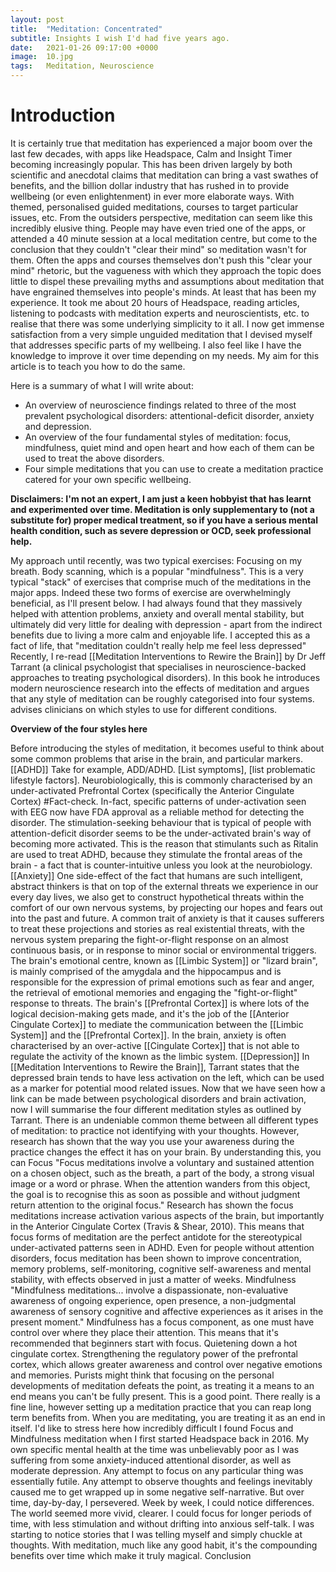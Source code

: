 ```yaml
---
layout: post
title:  "Meditation: Concentrated"
subtitle: Insights I wish I'd had five years ago.
date:   2021-01-26 09:17:00 +0000
image:  10.jpg
tags:   Meditation, Neuroscience
---
```

# Introduction
It is certainly true that meditation has experienced a major boom over the last few decades, with apps like Headspace, Calm and Insight Timer becoming increasingly popular. This has been driven largely by both scientific and anecdotal claims that meditation can bring a vast swathes of benefits, and the billion dollar industry that has rushed in to provide wellbeing (or even enlightenment) in ever more elaborate ways. With themed, personalised guided meditations, courses to target particular issues, etc.
From the outsiders perspective, meditation can seem like this incredibly elusive thing. People may have even tried one of the apps, or attended a 40 minute session at a local meditation centre, but come to the conclusion that they couldn't "clear their mind"  so meditation wasn't for them. 
Often the apps and courses themselves don't push this "clear your mind" rhetoric, but the vagueness with which they approach the topic does little to dispel these prevailing myths and assumptions about meditation that have engrained themselves into people's minds.
At least that has been my experience. It took me about 20 hours of Headspace, reading articles, listening to podcasts with meditation experts and neuroscientists, etc. to realise that there was some underlying simplicity to it all. 
I now get immense satisfaction from a very simple unguided meditation that I devised myself that addresses specific parts of my wellbeing. I also feel like I have the knowledge to improve it over time depending on my needs. My aim for this article is to teach you how to do the same.

Here is a summary of what I will write about:
- An overview of neuroscience findings related to three of the most prevalent  psychological disorders: attentional-deficit disorder, anxiety and depression.
- An overview of the four fundamental styles of meditation: focus, mindfulness, quiet mind and open heart and how each of them can be used to treat the above disorders.
- Four simple meditations that you can use to create a meditation practice catered for your own specific wellbeing.


**Disclaimers: I'm not an expert, I am just a keen hobbyist that has learnt and experimented over time. Meditation is only supplementary to (not a substitute for) proper medical treatment, so if you have a serious mental health condition, such as severe depression or OCD, seek professional help.**


My approach until recently, was two typical exercises: Focusing on my breath. Body scanning, which is a popular "mindfulness". This is a very typical "stack" of exercises that comprise much of the meditations in the major apps. Indeed these two forms of exercise are overwhelmingly beneficial, as I'll present below. I had always found that they massively helped with attention problems, anxiety and overall mental stability, but ultimately did very little for dealing with depression - apart from the indirect benefits due to living a more calm and enjoyable life. I accepted this as a fact of life, that "meditation couldn't really help me feel less depressed"
Recently, I re-read [[Meditation Interventions to Rewire the Brain]] by Dr Jeff Tarrant (a clinical psychologist that specialises in neuroscience-backed approaches to treating psychological disorders). In this book he introduces modern neuroscience research into the effects of meditation and argues that any style of meditation can be roughly categorised into four systems. advises clinicians on which styles to use for different conditions.

**Overview of the four styles here**

Before introducing the styles of meditation, it becomes useful to think about some common problems that arise in the brain, and particular markers.
[[ADHD]]
Take for example, ADD/ADHD. [List symptoms], [list problematic lifestyle factors]. Neurobiologically, this is commonly characterised by an under-activated Prefrontal Cortex (specifically the Anterior Cingulate Cortex) #Fact-check. In-fact, specific patterns of under-activation seen with EEG now have FDA approval as a reliable method for detecting the disorder. The stimulation-seeking behaviour that is typical of people with attention-deficit disorder seems to be the under-activated brain's way of becoming more activated. This is the reason that stimulants such as Ritalin are used to treat ADHD, because they stimulate the frontal areas of the brain - a fact that is counter-intuitive unless you look at the neurobiology.
[[Anxiety]]
One side-effect of the fact that humans are such intelligent, abstract thinkers is that on top of the external threats we experience in our every day lives, we also get to construct hypothetical threats within the comfort of our own nervous systems, by projecting our hopes and fears out into the past and future. A common trait of anxiety is that it causes sufferers to treat these projections and stories as real existential threats, with the nervous system preparing the fight-or-flight response on an almost continuous basis, or in response to minor social or environmental triggers.
The brain's emotional centre, known as [[Limbic System]] or "lizard brain", is mainly comprised of the amygdala and the hippocampus and is responsible for the expression of primal emotions such as fear and anger, the retrieval of emotional memories and engaging the "fight-or-flight" response to threats.
The brain's [[Prefrontal Cortex]] is where lots of the logical decision-making gets made, and it's the job of the [[Anterior Cingulate Cortex]] to mediate the communication between the [[Limbic System]] and the [[Prefrontal Cortex]].
In the brain, anxiety is often characterised by an over-active [[Cingulate Cortex]] that is not able to regulate the activity of the known as the limbic system. 
[[Depression]]
In [[Meditation Interventions to Rewire the Brain]], Tarrant states that the depressed brain tends to have less activation on the left, which can be used as a marker for potential mood related issues.
Now that we have seen how a link can be made between psychological disorders and brain activation, now I will summarise the four different meditation styles as outlined by Tarrant. 
There is an undeniable common theme between all different types of meditation: to practice not identifying with your thoughts. However, research has shown that the way you use your awareness during the practice changes the effect it has on your brain. By understanding this, you can 
Focus
"Focus meditations involve a voluntary and sustained attention on a chosen object, such as the breath, a part of the body, a strong visual image or a word or phrase. When the attention wanders from this object, the goal is to recognise this as soon as possible and without judgment return attention to the original focus."
Research has shown the focus meditations increase activation various aspects of the brain, but importantly in the Anterior Cingulate Cortex (Travis & Shear, 2010). This means that focus forms of meditation are the perfect antidote for the stereotypical under-activated patterns seen in ADHD. Even for people without attention disorders, focus meditation has been shown to improve concentration, memory problems, self-monitoring, cognitive self-awareness and mental stability, with effects observed in just a matter of weeks.
Mindfulness
"Mindfulness meditations... involve a dispassionate, non-evaluative awareness of ongoing experience, open presence, a non-judgmental awareness of sensory cognitive and affective experiences as it arises in the present moment."
Mindfulness has a focus component, as one must have control over where they place their attention. This means that it's recommended that beginners start with focus.
Quietening down a hot cingulate cortex. Strengthening the regulatory power of the prefrontal cortex, which allows greater awareness and control over negative emotions and memories.
Purists might think that focusing on the personal developments of meditation defeats the point, as treating it a means to an end means you can't be fully present. This is a good point. There really is a fine line, however setting up a meditation practice that you can reap long term benefits from. When you are meditating, you are treating it as an end in itself.
I'd like to stress here how incredibly difficult I found Focus and Mindfulness meditation when I first started Headspace back in 2016. My own specific mental health at the time was unbelievably poor as I was suffering from some anxiety-induced attentional disorder, as well as moderate depression. Any attempt to focus on any particular thing was essentially futile. Any attempt to observe thoughts and feelings inevitably caused me to get wrapped up in some negative self-narrative. But over time, day-by-day, I persevered. Week by week, I could notice differences. The world seemed more vivid, clearer. I could focus for longer periods of time, with less stimulation and without drifting into anxious self-talk. I was starting to notice stories that I was telling myself and simply chuckle at thoughts. With meditation, much like any good habit, it's the compounding benefits over time which make it truly magical.
Conclusion
